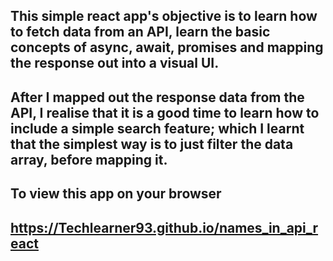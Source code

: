 ## This simple react app's objective is to learn how to fetch data from an API, learn the basic concepts of async, await, promises and mapping the response out into a visual UI.

## After I mapped out the response data from the API, I realise that it is a good time to learn how to include a simple search feature; which I learnt that the simplest way is to just filter the data array, before mapping it.

## To view this app on your browser

## https://Techlearner93.github.io/names_in_api_react
